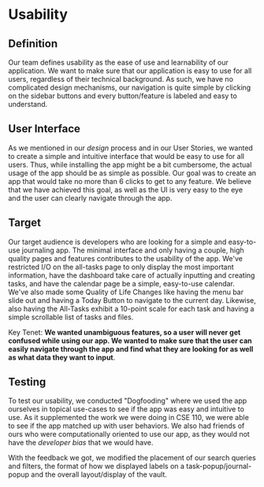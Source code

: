 # Usability

## Definition

Our team defines usability as the ease of use and learnability of our application. We want to make sure that our application is easy to use for all users, regardless of their technical background. As such, we have no complicated design mechanisms, our navigation is quite simple by clicking on the sidebar buttons and every button/feature is labeled and easy to understand. 

## User Interface

As we mentioned in our *design* process and in our User Stories, we wanted to create a simple and intuitive interface that would be easy to use for all users. Thus, while installing the app might be a bit cumbersome, the actual usage of the app should be as simple as possible. Our goal was to create an app that would take no more than 6 clicks to get to any feature. We believe that we have achieved this goal, as well as the UI is very easy to the eye and the user can clearly navigate through the app.


## Target

Our target audience is developers who are looking for a simple and easy-to-use journaling app. The minimal interface and only having a couple, high quality pages and features contributes to the usability of the app. We've restricted I/O on the all-tasks page to only display the most important information, have the dashboard take care of actually inputting and creating tasks, and have the calendar page be a simple, easy-to-use calendar. We've also made some Quality of Life Changes like having the menu bar slide out and having a Today Button to navigate to the current day. Likewise, also having the All-Tasks exhibit a 10-point scale for each task and having a simple scrollable list of tasks and files. 

Key Tenet: **We wanted unambiguous features, so a user will never get confused while using our app. We wanted to make sure that the user can easily navigate through the app and find what they are looking for as well as what data they want to input**. 

## Testing

To test our usability, we conducted "Dogfooding" where we used the app ourselves in topical use-cases to see if the app was easy and intuitive to use. As it supplemented the work we were doing in CSE 110, we were able to see if the app matched up with user behaviors. We also had friends of ours who were computationally oriented to use our app, as they would not have the *developer bias* that we would have. 

With the feedback we got, we modified the placement of our search queries and filters, the format of how we displayed labels on a task-popup/journal-popup and the overall layout/display of the vault. 

